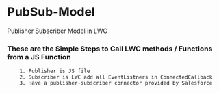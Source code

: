 # PubSub-Model
Publisher Subscriber Model in LWC

### These are the Simple Steps to Call LWC methods / Functions from a JS Function

```
    1. Publisher is JS file
    2. Subscriber is LWC add all EventListners in ConnectedCallback
    3. Have a publisher-subscriber connector provided by Salesforce 

```